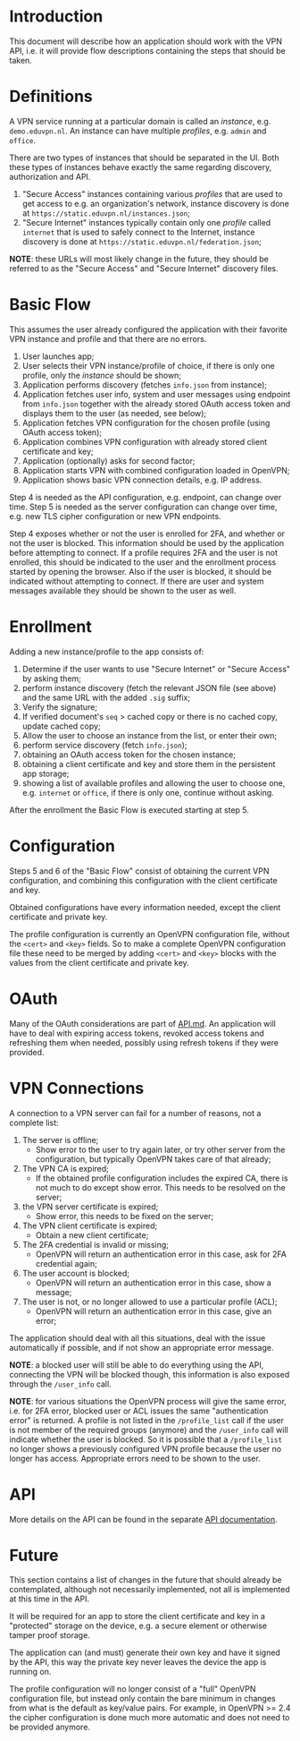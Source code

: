# Introduction

This document will describe how an application should work with the VPN API,
i.e. it will provide flow descriptions containing the steps that should be 
taken.

# Definitions

A VPN service running at a particular domain is called an _instance_, e.g. 
`demo.eduvpn.nl`. An instance can have multiple _profiles_, e.g. 
`admin` and `office`.

There are two types of instances that should be separated in the UI. Both these
types of instances behave exactly the same regarding discovery, authorization
and API.

1. "Secure Access" instances containing various _profiles_ that are used to
   get access to e.g. an organization's network, instance discovery is done at 
   `https://static.eduvpn.nl/instances.json`;
2. "Secure Internet" instances typically contain only one _profile_ called 
   `internet` that is used to safely connect to the Internet, instance 
   discovery is done at `https://static.eduvpn.nl/federation.json`;

**NOTE**: these URLs will most likely change in the future, they should be 
referred to as the "Secure Access" and "Secure Internet" discovery files.

# Basic Flow

This assumes the user already configured the application with their favorite 
VPN instance and profile and that there are no errors.

1.  User launches app;
2.  User selects their VPN instance/profile of choice, if there is only one
    profile, only the _instance_ should be shown;
3.  Application performs discovery (fetches `info.json` from instance);
4.  Application fetches user info, system and user messages using endpoint 
    from `info.json` together with the already stored OAuth access token and 
    displays them to the user (as needed, see below);
5.  Application fetches VPN configuration for the chosen profile (using OAuth 
    access token);
6.  Application combines VPN configuration with already stored client 
    certificate and key;
7.  Application (optionally) asks for second factor;
8.  Application starts VPN with combined configuration loaded in OpenVPN;
9.  Application shows basic VPN connection details, e.g. IP address.

Step 4 is needed as the API configuration, e.g. endpoint, can change over 
time. Step 5 is needed as the server configuration can change over time, e.g. 
new TLS cipher configuration or new VPN endpoints.

Step 4 exposes whether or not the user is enrolled for 2FA, and whether or not
the user is blocked. This information should be used by the application before
attempting to connect. If a profile requires 2FA and the user is not enrolled,
this should be indicated to the user and the enrollment process started by 
opening the browser. Also if the user is blocked, it should be indicated 
without attempting to connect. If there are user and system messages available
they should be shown to the user as well.

# Enrollment

Adding a new instance/profile to the app consists of:

1. Determine if the user wants to use "Secure Internet" or "Secure Access" by 
   asking them;
2. perform instance discovery (fetch the relevant JSON file (see above) and the 
   same URL with the added `.sig` suffix;
3. Verify the signature;
4. If verified document's `seq` > cached copy or there is no cached copy, 
   update cached copy;
5. Allow the user to choose an instance from the list, or enter their own; 
6. perform service discovery (fetch `info.json`);
7. obtaining an OAuth access token for the chosen instance;
8. obtaining a client certificate and key and store them in the persistent app 
   storage;
9. showing a list of available profiles and allowing the user to choose one, 
   e.g. `internet` or `office`, if there is only one, continue without asking.

After the enrollment the Basic Flow is executed starting at step 5.

# Configuration

Steps 5 and 6 of the "Basic Flow" consist of obtaining the current VPN 
configuration, and combining this configuration with the client certificate and 
key.

Obtained configurations have every information needed, except the client 
certificate and private key.

The profile configuration is currently an OpenVPN configuration file, without
the `<cert>` and `<key>` fields. So to make a complete OpenVPN configuration 
file these need to be merged by adding `<cert>` and `<key>` blocks with the 
values from the client certificate and private key.

# OAuth

Many of the OAuth considerations are part of [API.md](API.md). An application
will have to deal with expiring access tokens, revoked access tokens and 
refreshing them when needed, possibly using refresh tokens if they were 
provided.

# VPN Connections

A connection to a VPN server can fail for a number of reasons, not a complete 
list:

1. The server is offline;
   * Show error to the user to try again later, or try other server from the
     configuration, but typically OpenVPN takes care of that already;
2. The VPN CA is expired;
   * If the obtained profile configuration includes the expired CA, there is 
     not much to do except show error. This needs to be resolved on the server;
3. the VPN server certificate is expired;
   * Show error, this needs to be fixed on the server;
4. The VPN client certificate is expired;
   * Obtain a new client certificate;
5. The 2FA credential is invalid or missing;
   * OpenVPN will return an authentication error in this case, ask for 2FA 
     credential again;
6. The user account is blocked;
   * OpenVPN will return an authentication error in this case, show a message;
7. The user is not, or no longer allowed to use a particular profile (ACL);
   * OpenVPN will return an authentication error in this case, give an error;

The application should deal with all this situations, deal with the issue 
automatically if possible, and if not show an appropriate error message.

**NOTE**: a blocked user will still be able to do everything using the API, 
connecting the VPN will be blocked though, this information is also exposed
through the `/user_info` call.

**NOTE**: for various situations the OpenVPN process will give the same error,
i.e. for 2FA error, blocked user or ACL issues the same "authentication error"
is returned. A profile is not listed in the `/profile_list` call if the user is
not member of the required groups (anymore) and the `/user_info` call will 
indicate whether the user is blocked. So it is possible that a `/profile_list` 
no longer shows a previously configured VPN profile because the user no longer 
has access. Appropriate errors need to be shown to the user.

# API 

More details on the API can be found in the separate 
[API documentation](API.md).

# Future

This section contains a list of changes in the future that should already be 
contemplated, although not necessarily implemented, not all is implemented at
this time in the API.

It will be required for an app to store the client certificate and key in a 
"protected" storage on the device, e.g. a secure element or otherwise tamper 
proof storage.

The application can (and must) generate their own key and have it signed by 
the API, this way the private key never leaves the device the app is running 
on.

The profile configuration will no longer consist of a "full" OpenVPN 
configuration file, but instead only contain the bare minimum in changes from 
what is the default as key/value pairs. For example, in OpenVPN >= 2.4 the 
cipher configuration is done much more automatic and does not need to be 
provided anymore.

